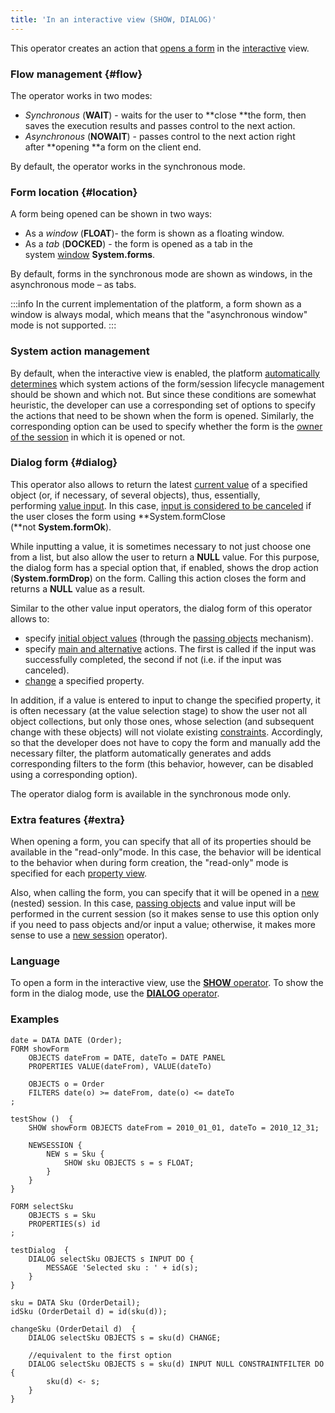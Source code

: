 ```yaml
---
title: 'In an interactive view (SHOW, DIALOG)'
---
```


This operator creates an action that [opens a form](Open_form.md) in the [interactive](Interactive_view.md) view.

### Flow management {#flow}

The operator works in two modes:

-   *Synchronous* (**WAIT**) - waits for the user to **close **the form, then saves the execution results and passes control to the next action.
-   *Asynchronous* (**NOWAIT**) - passes control to the next action right after **opening **a form on the client end.

By default, the operator works in the synchronous mode.

### Form location {#location}

A form being opened can be shown in two ways:

-   As a *window* (**FLOAT**)- the form is shown as a floating window.
-   As a *tab* (**DOCKED**) - the form is opened as a tab in the system [window](Navigator_design.md) **System.forms**.

By default, forms in the synchronous mode are shown as windows, in the asynchronous mode – as tabs.


:::info
In the current implementation of the platform, a form shown as a window is always modal, which means that the "asynchronous window" mode is not supported.
:::

### System action management

By default, when the interactive view is enabled, the platform [automatically determines](Interactive_view.md#sysactions) which system actions of the form/session lifecycle management should be shown and which not. But since these conditions are somewhat heuristic, the developer can use a corresponding set of options to specify the actions that need to be shown when the form is opened. Similarly, the corresponding option can be used to specify whether the form is the [owner of the session](Interactive_view.md#anchor-broken) in which it is opened or not.

### Dialog form {#dialog}

This operator also allows to return the latest [current value](Form_structure.md#currentObject-broken) of a specified object (or, if necessary, of several objects), thus, essentially, performing [value input](Value_input.md). In this case, [input is considered to be canceled](Value_input.md#result) if the user closes the form using **System.formClose (**not **System.formOk**).

While inputting a value, it is sometimes necessary to not just choose one from a list, but also allow the user to return a **NULL** value. For this purpose, the dialog form has a special option that, if enabled, shows the drop action (**System.formDrop**) on the form. Calling this action closes the form and returns a **NULL** value as a result.

Similar to the other value input operators, the dialog form of this operator allows to:

-   specify [initial object values](Value_input.md#initial) (through the [passing objects](Open_form.md) mechanism).
-   specify [main and alternative](Value_input.md#result) actions. The first is called if the input was successfully completed, the second if not (i.e. if the input was canceled).
-   [change](Value_input.md#initial) a specified property.

In addition, if a value is entered to input to change the specified property, it is often necessary (at the value selection stage) to show the user not all object collections, but only those ones, whose selection (and subsequent change with these objects) will not violate existing [constraints](Constraints.md). Accordingly, so that the developer does not have to copy the form and manually add the necessary filter, the platform automatically generates and adds corresponding filters to the form (this behavior, however, can be disabled using a corresponding option).

The operator dialog form is available in the synchronous mode only.

### Extra features {#extra}

When opening a form, you can specify that all of its properties should be available in the "read-only"mode. In this case, the behavior will be identical to the behavior when during form creation, the "read-only" mode is specified for each [property view](Interactive_view.md#property).

Also, when calling the form, you can specify that it will be opened in a [new](New_session_NEWSESSION_NESTEDSESSION_.md) (nested) session. In this case, [passing objects](Open_form.md#params) and value input will be performed in the current session (so it makes sense to use this option only if you need to pass objects and/or input a value; otherwise, it makes more sense to use a [new session](New_session_NEWSESSION_NESTEDSESSION_.md) operator).

### Language

To open a form in the interactive view, use the [**SHOW** operator](SHOW_operator.md). To show the form in the dialog mode, use the [**DIALOG** operator](DIALOG_operator.md).

### Examples

```lsf
date = DATA DATE (Order);
FORM showForm
    OBJECTS dateFrom = DATE, dateTo = DATE PANEL
    PROPERTIES VALUE(dateFrom), VALUE(dateTo)

    OBJECTS o = Order
    FILTERS date(o) >= dateFrom, date(o) <= dateTo
;

testShow ()  {
    SHOW showForm OBJECTS dateFrom = 2010_01_01, dateTo = 2010_12_31;

    NEWSESSION {
        NEW s = Sku {
            SHOW sku OBJECTS s = s FLOAT;
        }
    }
}
```


```lsf
FORM selectSku
    OBJECTS s = Sku
    PROPERTIES(s) id
;

testDialog  {
    DIALOG selectSku OBJECTS s INPUT DO {
        MESSAGE 'Selected sku : ' + id(s);
    }
}

sku = DATA Sku (OrderDetail);
idSku (OrderDetail d) = id(sku(d));

changeSku (OrderDetail d)  {
    DIALOG selectSku OBJECTS s = sku(d) CHANGE;

    //equivalent to the first option
    DIALOG selectSku OBJECTS s = sku(d) INPUT NULL CONSTRAINTFILTER DO {
        sku(d) <- s;
    }
}
```

  
